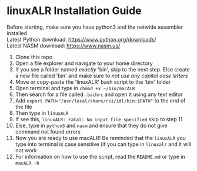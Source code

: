 # linuxALR Installation Guide

Before starting, make sure you have python3 and the netwide assembler installed  
Latest Python download: <https://www.python.org/downloads/>  
Latest NASM download: <https://www.nasm.us/>

1. Clone this repo
2. Open a file explorer and navigate to your home directory
3. If you see a folder named _exactly_ 'bin', skip to the next step. Else create a new file called 'bin' and make sure to _not use any capital case letters_
4. Move or copy-paste the 'linuxALR' bash script to the 'bin' folder
5. Open terminal and type in `chmod +x ~/bin/macALR`
6. Then search for a file called `.bachrc` and open it using any text editor
7. Add `export PATH="/usr/local/share/rsi/idl/bin:$PATH"` to the _end_ of the file
8. Then type in `linuxALR`
9. If see this, `linuxALR: Fatal: No input file specified` skip to step 11
10. Else, type in `python3` and `nasm` and ensure that they do not give command not found errors
11. Now you are ready to use macALR! Be reminded that the `linuxALR` you type into terminal is case sensitive (if you can type in `linuxalr` and it will not work
12. For information on how to use the script, read the `README.md` or type in `macALR -h`
